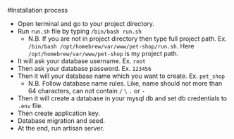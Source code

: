 #Installation process
- Open terminal and go to your project directory.
- Run `run.sh` file by typing `/bin/bash run.sh`
  - N.B. If you are not in project directory then type full project path. Ex. `/bin/bash /opt/homebrew/var/www/pet-shop/run.sh`. Here `/opt/homebrew/var/www/pet-shop` is my project path.
- It will ask your database username. Ex. `root`
- Then ask your database password. Ex. `123456`
- Then it will your database name which you want to create. Ex. `pet_shop`
  - N.B. Follow database name rules. Like, name should not more than 64 characters, can not contain `/` `\` `.` or `-`
- Then it will create a database in your mysql db and set db credentials to `.env` file.
- Then create application key.
- Database migration and seed.
- At the end, run artisan server.
